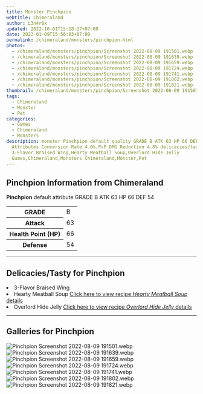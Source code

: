 ```yaml
---
title: Monster Pinchpion
webtitle: Chimeraland
author: L3n4r0x
updated: 2022-10-01T15:18:27+07:00
date: 2022-01-09T15:56:03+07:00
permalink: /chimeraland/monsters/pinchpion.html
photos:
  - /chimeraland/monsters/pinchpion/Screenshot 2022-08-09 191501.webp
  - /chimeraland/monsters/pinchpion/Screenshot 2022-08-09 191639.webp
  - /chimeraland/monsters/pinchpion/Screenshot 2022-08-09 191659.webp
  - /chimeraland/monsters/pinchpion/Screenshot 2022-08-09 191724.webp
  - /chimeraland/monsters/pinchpion/Screenshot 2022-08-09 191741.webp
  - /chimeraland/monsters/pinchpion/Screenshot 2022-08-09 191802.webp
  - /chimeraland/monsters/pinchpion/Screenshot 2022-08-09 191821.webp
thumbnail: /chimeraland/monsters/pinchpion/Screenshot 2022-08-09 191501.webp
tags:
  - Chimeraland
  - Monster
  - Pet
categories:
  - Games
  - Chimeraland
  - Monsters
description: monster Pinchpion default quality GRADE B ATK 63 HP 66 DEF 54
  Attributes Conversion Rate 4.0%,PvP DMG Reduction 4.8% delicacies/tasty
  3-Flavor Braised Wing,Hearty Meatball Soup,Overlord Hide Jelly
  Games,Chimeraland,Monsters Chimeraland,Monster,Pet
---
```


<section id="bootstrap-wrapper"><link rel="stylesheet" href="https://rawcdn.githack.com/dimaslanjaka/Web-Manajemen/0c3b5aa1813bd4abcd2c11bf3e37928b15c28664/css/bootstrap-5-3-0-alpha3-wrapper.css"/><h2>Pinchpion Information from Chimeraland</h2><p><b>Pinchpion</b> default attribute GRADE B ATK 63 HP 66 DEF 54<table><tr><th>GRADE</th><td>B</td></tr><tr><th>Attack</th><td>63</td></tr><tr><th>Health Point (HP)</th><td>66</td></tr><tr><th>Defense</th><td>54</td></tr></table></p><hr/><h2>Delicacies/Tasty for Pinchpion</h2><li class="d-flex justify-content-between">3-Flavor Braised Wing </li><li class="d-flex justify-content-between">Hearty Meatball Soup <a href="/chimeraland/recipes/hearty-meatball-soup.html">Click here to view recipe <i>Hearty Meatball Soup</i> details</a></li><li class="d-flex justify-content-between">Overlord Hide Jelly <a href="/chimeraland/recipes/overlord-hide-jelly.html">Click here to view recipe <i>Overlord Hide Jelly</i> details</a></li><hr/><div id="gallery"><h2>Galleries for Pinchpion</h2><div class="row"><div class="col-lg-6 col-12"><img src="/chimeraland/monsters/pinchpion/Screenshot 2022-08-09 191501.webp" alt="Pinchpion Screenshot 2022-08-09 191501.webp"/></div><div class="col-lg-6 col-12"><img src="/chimeraland/monsters/pinchpion/Screenshot 2022-08-09 191639.webp" alt="Pinchpion Screenshot 2022-08-09 191639.webp"/></div><div class="col-lg-6 col-12"><img src="/chimeraland/monsters/pinchpion/Screenshot 2022-08-09 191659.webp" alt="Pinchpion Screenshot 2022-08-09 191659.webp"/></div><div class="col-lg-6 col-12"><img src="/chimeraland/monsters/pinchpion/Screenshot 2022-08-09 191724.webp" alt="Pinchpion Screenshot 2022-08-09 191724.webp"/></div><div class="col-lg-6 col-12"><img src="/chimeraland/monsters/pinchpion/Screenshot 2022-08-09 191741.webp" alt="Pinchpion Screenshot 2022-08-09 191741.webp"/></div><div class="col-lg-6 col-12"><img src="/chimeraland/monsters/pinchpion/Screenshot 2022-08-09 191802.webp" alt="Pinchpion Screenshot 2022-08-09 191802.webp"/></div><div class="col-lg-6 col-12"><img src="/chimeraland/monsters/pinchpion/Screenshot 2022-08-09 191821.webp" alt="Pinchpion Screenshot 2022-08-09 191821.webp"/></div></div></div></section>